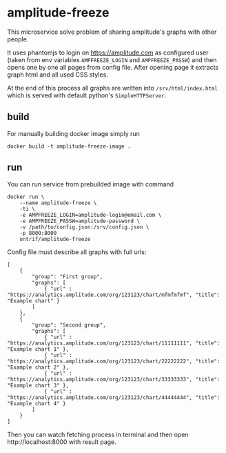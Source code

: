 # amplitude-freeze
This microservice solve problem of sharing amplitude's graphs with other people.

It uses phantomjs to login on https://amplitude.com as configured user (taken from env
variables `AMPFREEZE_LOGIN` and `AMPFREEZE_PASSW`) and then opens one by one all
pages from config file. After opening page it extracts graph html and all used
CSS styles.

At the end of this process all graphs are written into `/srv/html/index.html`
which is served with default python's `SimpleHTTPServer`.

## build
For manually building docker image simply run
```
docker build -t amplitude-freeze-image .
```

## run
You can run service from prebuilded image with command
```
docker run \
    --name amplitude-freeze \
    -ti \
    -e AMPFREEZE_LOGIN=amplitude-login@email.com \
    -e AMPFREEZE_PASSW=amplitude-password \
    -v /path/to/config.json:/srv/config.json \
    -p 8000:8000
    ontrif/amplitude-freeze
```

Config file must describe all graphs with full urls:
```
[
    {
        "group": "First group",
        "graphs": [
            { "url" : "https://analytics.amplitude.com/org/123123/chart/mfmfmfmf", "title": "Example chart" }
        ]
    },
    {
        "group": "Second group",
        "graphs": [
            { "url" : "https://analytics.amplitude.com/org/123123/chart/11111111", "title": "Example chart 1" },
            { "url" : "https://analytics.amplitude.com/org/123123/chart/22222222", "title": "Example chart 2" },
            { "url" : "https://analytics.amplitude.com/org/123123/chart/33333333", "title": "Example chart 3" },
            { "url" : "https://analytics.amplitude.com/org/123123/chart/44444444", "title": "Example chart 4" }
        ]
    }
]
```

Then you can watch fetching process in terminal and then open http://localhost:8000 with result page.
